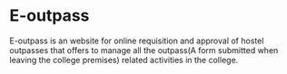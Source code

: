 # E-outpass
E-outpass is an website for online requisition and approval of hostel outpasses that offers to manage all the outpass(A form submitted when leaving the college premises) related activities in the college.
